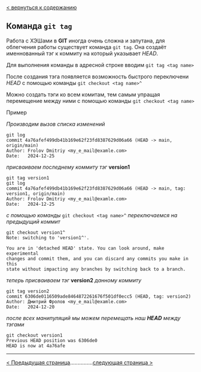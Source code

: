 [< вернуться к содержанию](./readme.md)

## Команда `git tag`

Работа с ХЭШами в **GIT** иногда очень сложна и запутана, для облегчения работы существует команда `git tag`. Она создаёт именнованный тэг к коммиту на который указывает _HEAD_.

Для выполнения команды в адресной строке вводим `git tag <tag name>`

После создания тэга появляется возможность быстрого переключени _HEAD_ с помощью команды `git checkout <tag name>^`

Можно создать тэги ко всем комитам, тем самым упращая перемещение между ними с помощью команды `git checkout <tag name>`

Пример

_Производим вызов списка изменений_

```
git log
commit 4a76afef499db41b169e62f23fd8387629d06a66 (HEAD -> main, origin/main)
Author: Frolov Dmitriy <my_e_mail@examle.com>
Date:   2024-12-25
```

_присваиваем последнему коммиту тэг_ **version1**

```
git tag version1
git log
commit 4a76afef499db41b169e62f23fd8387629d06a66 (HEAD -> main, tag: version1, origin/main)
Author: Frolov Dmitriy <my_e_mail@examle.com>
Date:   2024-12-25
```

_с помощью команды_ `git checkout <tag name>^` _переключаемся на предыдущий коммит_

```
git checkout version1^
Note: switching to 'version1^'.

You are in 'detached HEAD' state. You can look around, make experimental
changes and commit them, and you can discard any commits you make in this
state without impacting any branches by switching back to a branch.
```

_теперь присваиваем тэг_ **version2** _данному коммиту_

```
git tag version2
commit 6306de0116509ade8464872261676f501df0ecc5 (HEAD, tag: version2)
Author: Дмитрий Фролов <my_e_mail@examle.com>
Date:   2024-12-20
```

_после всех манипуляций мы можем перемещать наш **HEAD** между тэгами_

```
git checkout version1
Previous HEAD position was 6306de0
HEAD is now at 4a76afe
```

---

[< Предыдущая страница](./07-checkout-command.md)...............[следующая страница >](./09-break-changes.md)
